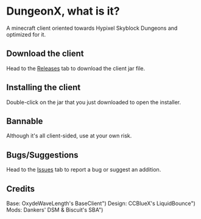 # DungeonX, what is it?
A minecraft client oriented towards Hypixel Skyblock Dungeons and optimized for it.
## Download the client
Head to the [Releases](https://github.com/DxxxxY/DungeonX/releases) tab to download the client jar file.
## Installing the client
Double-click on the jar that you just downloaded to open the installer.
## Bannable
Although it's all client-sided, use at your own risk.
## Bugs/Suggestions
Head to the [Issues](https://github.com/DxxxxY/DungeonX/issues) tab to report a bug or suggest an addition.
## Credits
Base: OxydeWaveLength's BaseClient")
Design: CCBlueX's LiquidBounce")
Mods: Dankers' DSM & Biscuit's SBA")
